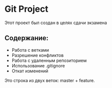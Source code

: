 # Git Project

Этот проект был создан в целях сдачи экзамена

## Содержание:
- Работа с ветками
- Разрешение конфликтов
- Работа с удаленным репозиторием
- Использование .gitignore
- Откат изменений


Это строка из двух веток: master + feature.
